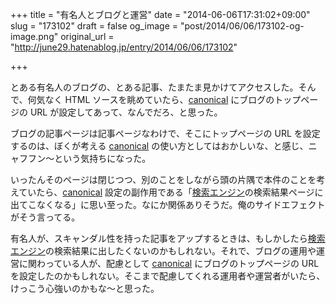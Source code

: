 +++
title = "有名人とブログと運営"
date = "2014-06-06T17:31:02+09:00"
slug = "173102"
draft = false
og_image = "post/2014/06/06/173102-og-image.png"
original_url = "http://june29.hatenablog.jp/entry/2014/06/06/173102"

+++

<p>とある有名人のブログの、とある記事、たまたま見かけてアクセスした。そんで、何気なく HTML ソースを眺めていたら、<a class="keyword" href="http://d.hatena.ne.jp/keyword/canonical">canonical</a> にブログのトップページの URL が設定してあって、なんでだろ、と思った。</p>
<p>ブログの記事ページは記事ページなわけで、そこにトップページの URL を設定するのは、ぼくが考える <a class="keyword" href="http://d.hatena.ne.jp/keyword/canonical">canonical</a> の使い方としてはおかしいな、と感じ、ニャフフン〜という気持ちになった。</p>
<p>いったんそのページは閉じつつ、別のことをしながら頭の片隅で本件のことを考えていたら、<a class="keyword" href="http://d.hatena.ne.jp/keyword/canonical">canonical</a> 設定の副作用である「<a class="keyword" href="http://d.hatena.ne.jp/keyword/%B8%A1%BA%F7%A5%A8%A5%F3%A5%B8%A5%F3">検索エンジン</a>の検索結果ページに出てこなくなる」に思い至った。なにか関係ありそうだ。俺のサイドエフェクトがそう言ってる。</p>
<p>有名人が、スキャンダル性を持った記事をアップするときは、もしかしたら<a class="keyword" href="http://d.hatena.ne.jp/keyword/%B8%A1%BA%F7%A5%A8%A5%F3%A5%B8%A5%F3">検索エンジン</a>の検索結果に出したくないのかもしれない。それで、ブログの運用や運営に関わっている人が、配慮として <a class="keyword" href="http://d.hatena.ne.jp/keyword/canonical">canonical</a> にブログのトップページの URL を設定したのかもしれない。そこまで配慮してくれる運用者や運営者がいたら、けっこう心強いのかもな〜と思った。</p>